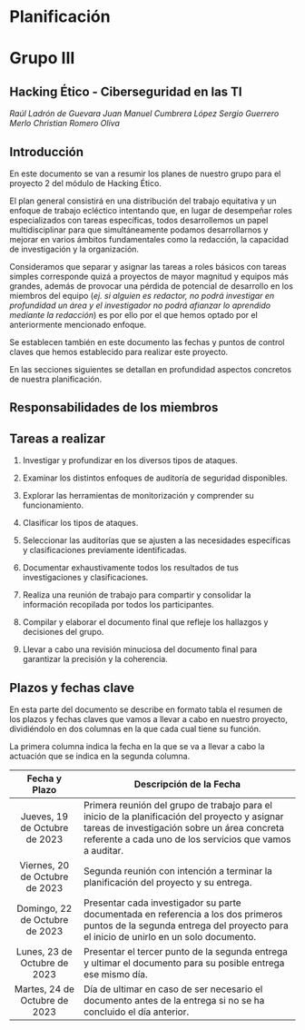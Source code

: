 # Planificación
# Grupo III

## Hacking Ético - Ciberseguridad en las TI

*Raúl Ladrón de Guevara*
*Juan Manuel Cumbrera López*
*Sergio Guerrero Merlo*
*Christian Romero Oliva*

## Introducción

En este documento se van a resumir los planes de nuestro grupo para el proyecto 2 del módulo de Hacking Ético. 

El plan general consistirá en una distribución del trabajo equitativa y un enfoque de trabajo ecléctico intentando que, en lugar de desempeñar roles especializados con tareas específicas, todos desarrollemos un papel multidisciplinar para que simultáneamente podamos desarrollarnos y mejorar en varios ámbitos fundamentales como la redacción, la capacidad de investigación y la organización.

Consideramos que separar y asignar las tareas a roles básicos con tareas simples corresponde quizá a proyectos de mayor magnitud y equipos más grandes, además de provocar una pérdida de potencial de desarrollo en los miembros del equipo (*ej. si alguien es redactor, no podrá investigar en profundidad un área y el investigador no podrá afianzar lo aprendido mediante la redacción*) es por ello por el que hemos optado por el anteriormente mencionado enfoque.

Se establecen también en este documento las fechas y puntos de control claves que hemos establecido para realizar este proyecto.

En las secciones siguientes se detallan en profundidad aspectos concretos de nuestra planificación.
## Responsabilidades de los miembros



## Tareas a realizar



1. Investigar y profundizar en los diversos tipos de ataques.
   
2. Examinar los distintos enfoques de auditoría de seguridad disponibles.
   
3. Explorar las herramientas de monitorización y comprender su funcionamiento.
   
4. Clasificar los tipos de ataques.
   
5. Seleccionar las auditorías que se ajusten a las necesidades específicas y clasificaciones previamente identificadas.
   
6. Documentar exhaustivamente todos los resultados de tus investigaciones y clasificaciones.
7. Realiza una reunión de trabajo para compartir y consolidar la información recopilada por todos los participantes.
   
8. Compilar y elaborar el documento final que refleje los hallazgos y decisiones del grupo.
   
9. Llevar a cabo una revisión minuciosa del documento final para garantizar la precisión y la coherencia.

## Plazos y fechas clave

En esta parte del documento se describe en formato tabla el resumen de los plazos y fechas claves que vamos a llevar a cabo en nuestro proyecto, dividiéndolo en dos columnas en la que cada cual tiene su función. 

La primera columna indica la fecha en la que se va a llevar a cabo la actuación que se indica en la segunda columna.

| Fecha y Plazo     | Descripción de la Fecha              |
|:------------------:|------------------------------------- |
|     Jueves, 19 de Octubre de 2023         | Primera reunión del grupo de trabajo para el inicio de la planificación del proyecto y asignar tareas de investigación sobre un área concreta referente a cada uno de los servicios que vamos a auditar.              |
|     	Viernes, 20 de Octubre de 2023     | Segunda reunión con intención a terminar la planificación del proyecto y su entrega.                   |
|     Domingo, 22 de Octubre de 2023       | Presentar cada investigador su parte documentada en referencia a los dos primeros puntos de la segunda entrega del proyecto para el inicio de unirlo en un solo documento.        |
|     Lunes, 23 de Octubre de 2023          | Presentar el tercer punto de la segunda entrega y ultimar el documento para su posible entrega ese mismo día.             |
|     Martes, 24 de Octubre de 2023         | Día de ultimar en caso de ser necesario el documento antes de la entrega si no se ha concluido el día anterior.             |
